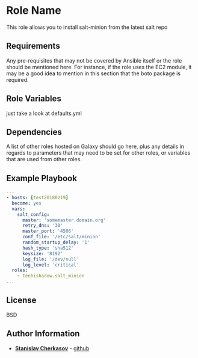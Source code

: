 Role Name
=========

This role allows you to install salt-minion from the latest salt repo

Requirements
------------

Any pre-requisites that may not be covered by Ansible itself or the role should be mentioned here. For instance, if the role uses the EC2 module, it may be a good idea to mention in this section that the boto package is required.

Role Variables
--------------

just take a look at defaults.yml

Dependencies
------------

A list of other roles hosted on Galaxy should go here, plus any details in regards to parameters that may need to be set for other roles, or variables that are used from other roles.

Example Playbook
----------------

```yaml
---
- hosts: [test20180219]
  become: yes
  vars:
    salt_config:
      master: 'somemaster.domain.org'
      retry_dns: '30'
      master_port: '4506'
      conf_file: '/etc/salt/minion'
      random_startup_delay: '1'
      hash_type: 'sha512'
      keysize: '8192'
      log_file: '/dev/null'
      log_level: 'critical'
  roles:
    - tenhishadow.salt_minion
...
```

License
-------

BSD

Author Information
------------------

* **[Stanislav Cherkasov](mailto:adm@tenhi.ru)** - [github](https://github.com/tenhishadow)
